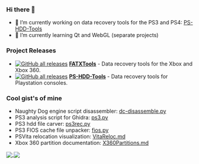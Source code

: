 ### Hi there 👋
- 🔭 I’m currently working on data recovery tools for the PS3 and PS4: [PS-HDD-Tools](https://github.com/aerosoul94/PS-HDD-Tools)
- 🌱 I’m currently learning Qt and WebGL (separate projects)

### Project Releases
 - [![GitHub all releases](https://img.shields.io/github/downloads/aerosoul94/FATXTools/total?style=flat-square)](https://github.com/aerosoul94/FATXTools/releases) [**FATXTools**](https://github.com/aerosoul94/FATXTools) - Data recovery tools for the Xbox and Xbox 360.
 - [![GitHub all releases](https://img.shields.io/github/downloads/aerosoul94/PS-HDD-Tools/total?style=flat-square)](https://github.com/aerosoul94/PS-HDD-Tools/releases) [**PS-HDD-Tools**](https://github.com/aerosoul94/PS-HDD-Tools) - Data recovery tools for Playstation consoles.

### Cool gist's of mine
* Naughty Dog engine script disassembler: [dc-disassemble.py](https://gist.github.com/aerosoul94/3a2da3cdbef11f4031f19b2a6feaeb5c)
* PS3 analysis script for Ghidra: [ps3.py](https://gist.github.com/aerosoul94/600c52638d9b5174342e016aee1e14db)
* PS3 hdd file carver: [ps3rec.py](https://gist.github.com/aerosoul94/bc7f6ebc8e35dfe7d124f84dfe3347e7)
* PS3 FIOS cache file unpacker: [fios.py](https://gist.github.com/aerosoul94/a9af1d6c0dbaeaa52f1808c44082c87f)
* PSVita relocation visualization: [VitaReloc.md](https://gist.github.com/aerosoul94/3bbfeca6c2d3d4f63df34c1367aa2b85)
* Xbox 360 partition documentation: [X360Partitions.md](https://gist.github.com/aerosoul94/9912c0d5cb73f7989d15e1f9d6cbc421)

<a href="https://github.com/aerosoul94/aerosoul94">
  <img align="center" src="https://github-readme-stats.vercel.app/api?username=aerosoul94&show_icons=true&line_height=20&count_private=true&theme=dark&hide_title=false" />
</a>
<a href="https://github.com/aerosoul94/aerosoul94">
  <img align="center" src="https://github-readme-stats.vercel.app/api/top-langs/?username=aerosoul94&theme=dark&layout=compact" />
</a>

<!--
**aerosoul94/aerosoul94** is a ✨ _special_ ✨ repository because its `README.md` (this file) appears on your GitHub profile.

Here are some ideas to get you started:

- 🔭 I’m currently working on ...
- 🌱 I’m currently learning ...
- 👯 I’m looking to collaborate on ...
- 🤔 I’m looking for help with ...
- 💬 Ask me about ...
- 📫 How to reach me: ...
- 😄 Pronouns: ...
- ⚡ Fun fact: ...
-->
